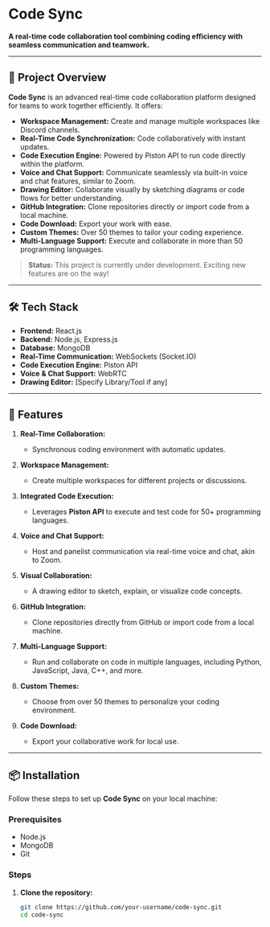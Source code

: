 # Code Sync  

**A real-time code collaboration tool combining coding efficiency with seamless communication and teamwork.**  

---

## 🚀 Project Overview  

**Code Sync** is an advanced real-time code collaboration platform designed for teams to work together efficiently. It offers:  
- **Workspace Management:** Create and manage multiple workspaces like Discord channels.  
- **Real-Time Code Synchronization:** Code collaboratively with instant updates.  
- **Code Execution Engine:** Powered by Piston API to run code directly within the platform.  
- **Voice and Chat Support:** Communicate seamlessly via built-in voice and chat features, similar to Zoom.  
- **Drawing Editor:** Collaborate visually by sketching diagrams or code flows for better understanding.  
- **GitHub Integration:** Clone repositories directly or import code from a local machine.  
- **Code Download:** Export your work with ease.  
- **Custom Themes:** Over 50 themes to tailor your coding experience.  
- **Multi-Language Support:** Execute and collaborate in more than 50 programming languages.  

> **Status:** This project is currently under development. Exciting new features are on the way!  

---

## 🛠️ Tech Stack  

- **Frontend:** React.js  
- **Backend:** Node.js, Express.js  
- **Database:** MongoDB  
- **Real-Time Communication:** WebSockets (Socket.IO)  
- **Code Execution Engine:** Piston API  
- **Voice & Chat Support:** WebRTC  
- **Drawing Editor:** [Specify Library/Tool if any]  

---

## 🌟 Features  

1. **Real-Time Collaboration:**  
   - Synchronous coding environment with automatic updates.  

2. **Workspace Management:**  
   - Create multiple workspaces for different projects or discussions.  

3. **Integrated Code Execution:**  
   - Leverages **Piston API** to execute and test code for 50+ programming languages.  

4. **Voice and Chat Support:**  
   - Host and panelist communication via real-time voice and chat, akin to Zoom.  

5. **Visual Collaboration:**  
   - A drawing editor to sketch, explain, or visualize code concepts.  

6. **GitHub Integration:**  
   - Clone repositories directly from GitHub or import code from a local machine.  

7. **Multi-Language Support:**  
   - Run and collaborate on code in multiple languages, including Python, JavaScript, Java, C++, and more.  

8. **Custom Themes:**  
   - Choose from over 50 themes to personalize your coding environment.  

9. **Code Download:**  
   - Export your collaborative work for local use.  

---

## 📦 Installation  

Follow these steps to set up **Code Sync** on your local machine:  

### Prerequisites  
- Node.js  
- MongoDB  
- Git  

### Steps  
1. **Clone the repository:**  
   ```bash  
   git clone https://github.com/your-username/code-sync.git  
   cd code-sync  

